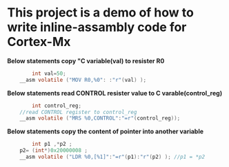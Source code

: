 # This project is a demo of how to write inline-assambly code for Cortex-Mx


**Below statements copy "C variable(val) to resister R0**
```c
        int val=50;
	__asm volatile ("MOV R0,%0": :"r"(val) );
```

**Below statements read CONTROL resister value to C varable(control_reg)**
```c
        int control_reg;
	//read CONTROL register to control_reg
	__asm volatile ("MRS %0,CONTROL":"=r"(control_reg));
```

**Below statements copy the content of pointer into another variable**
```c
        int p1 ,*p2 ;
	p2= (int*)0x20000008 ;
	__asm volatile ("LDR %0,[%1]":"=r"(p1):"r"(p2) ); //p1 = *p2
```


